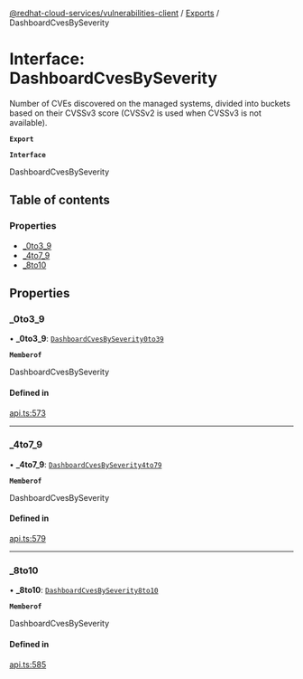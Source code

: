 [@redhat-cloud-services/vulnerabilities-client](../README.md) / [Exports](../modules.md) / DashboardCvesBySeverity

# Interface: DashboardCvesBySeverity

Number of CVEs discovered on the managed systems, divided into buckets based on their CVSSv3 score (CVSSv2 is used when CVSSv3 is not available).

**`Export`**

**`Interface`**

DashboardCvesBySeverity

## Table of contents

### Properties

- [\_0to3\_9](DashboardCvesBySeverity.md#_0to3_9)
- [\_4to7\_9](DashboardCvesBySeverity.md#_4to7_9)
- [\_8to10](DashboardCvesBySeverity.md#_8to10)

## Properties

### \_0to3\_9

• **\_0to3\_9**: [`DashboardCvesBySeverity0to39`](DashboardCvesBySeverity0to39.md)

**`Memberof`**

DashboardCvesBySeverity

#### Defined in

[api.ts:573](https://github.com/RedHatInsights/javascript-clients/blob/master/packages/vulnerabilities/git-api/api.ts#L573)

___

### \_4to7\_9

• **\_4to7\_9**: [`DashboardCvesBySeverity4to79`](DashboardCvesBySeverity4to79.md)

**`Memberof`**

DashboardCvesBySeverity

#### Defined in

[api.ts:579](https://github.com/RedHatInsights/javascript-clients/blob/master/packages/vulnerabilities/git-api/api.ts#L579)

___

### \_8to10

• **\_8to10**: [`DashboardCvesBySeverity8to10`](DashboardCvesBySeverity8to10.md)

**`Memberof`**

DashboardCvesBySeverity

#### Defined in

[api.ts:585](https://github.com/RedHatInsights/javascript-clients/blob/master/packages/vulnerabilities/git-api/api.ts#L585)
